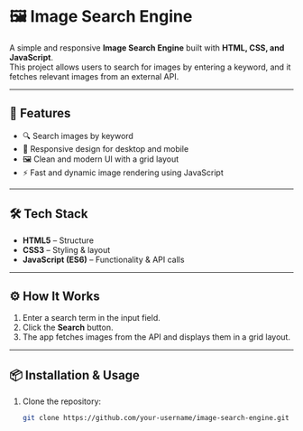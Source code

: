 # 🖼️ Image Search Engine  

A simple and responsive **Image Search Engine** built with **HTML, CSS, and JavaScript**.  
This project allows users to search for images by entering a keyword, and it fetches relevant images from an external API.  

---

## 🚀 Features  
- 🔍 Search images by keyword  
- 📱 Responsive design for desktop and mobile  
- 🖼️ Clean and modern UI with a grid layout  
- ⚡ Fast and dynamic image rendering using JavaScript  

---

## 🛠️ Tech Stack  
- **HTML5** – Structure  
- **CSS3** – Styling & layout  
- **JavaScript (ES6)** – Functionality & API calls    

---

## ⚙️ How It Works  
1. Enter a search term in the input field.  
2. Click the **Search** button.  
3. The app fetches images from the API and displays them in a grid layout.  

---

## 📦 Installation & Usage  

1. Clone the repository:  
   ```bash
   git clone https://github.com/your-username/image-search-engine.git
